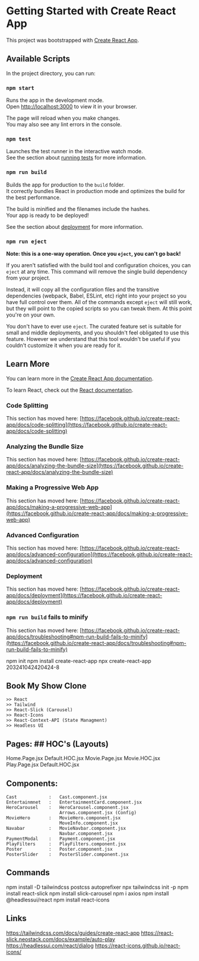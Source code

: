 # Getting Started with Create React App

This project was bootstrapped with [Create React App](https://github.com/facebook/create-react-app).

## Available Scripts

In the project directory, you can run:

### `npm start`

Runs the app in the development mode.\
Open [http://localhost:3000](http://localhost:3000) to view it in your browser.

The page will reload when you make changes.\
You may also see any lint errors in the console.

### `npm test`

Launches the test runner in the interactive watch mode.\
See the section about [running tests](https://facebook.github.io/create-react-app/docs/running-tests) for more information.

### `npm run build`

Builds the app for production to the `build` folder.\
It correctly bundles React in production mode and optimizes the build for the best performance.

The build is minified and the filenames include the hashes.\
Your app is ready to be deployed!

See the section about [deployment](https://facebook.github.io/create-react-app/docs/deployment) for more information.

### `npm run eject`

**Note: this is a one-way operation. Once you `eject`, you can't go back!**

If you aren't satisfied with the build tool and configuration choices, you can `eject` at any time. This command will remove the single build dependency from your project.

Instead, it will copy all the configuration files and the transitive dependencies (webpack, Babel, ESLint, etc) right into your project so you have full control over them. All of the commands except `eject` will still work, but they will point to the copied scripts so you can tweak them. At this point you're on your own.

You don't have to ever use `eject`. The curated feature set is suitable for small and middle deployments, and you shouldn't feel obligated to use this feature. However we understand that this tool wouldn't be useful if you couldn't customize it when you are ready for it.

## Learn More

You can learn more in the [Create React App documentation](https://facebook.github.io/create-react-app/docs/getting-started).

To learn React, check out the [React documentation](https://reactjs.org/).

### Code Splitting

This section has moved here: [https://facebook.github.io/create-react-app/docs/code-splitting](https://facebook.github.io/create-react-app/docs/code-splitting)

### Analyzing the Bundle Size

This section has moved here: [https://facebook.github.io/create-react-app/docs/analyzing-the-bundle-size](https://facebook.github.io/create-react-app/docs/analyzing-the-bundle-size)

### Making a Progressive Web App

This section has moved here: [https://facebook.github.io/create-react-app/docs/making-a-progressive-web-app](https://facebook.github.io/create-react-app/docs/making-a-progressive-web-app)

### Advanced Configuration

This section has moved here: [https://facebook.github.io/create-react-app/docs/advanced-configuration](https://facebook.github.io/create-react-app/docs/advanced-configuration)

### Deployment

This section has moved here: [https://facebook.github.io/create-react-app/docs/deployment](https://facebook.github.io/create-react-app/docs/deployment)

### `npm run build` fails to minify

This section has moved here: [https://facebook.github.io/create-react-app/docs/troubleshooting#npm-run-build-fails-to-minify](https://facebook.github.io/create-react-app/docs/troubleshooting#npm-run-build-fails-to-minify)

npm init
npm install create-react-app
npx create-react-app 203241042420424-8

## Book My Show Clone

    >> React
    >> Tailwind
    >> React-Slick (Carousel)
    >> React-Icons
    >> React-Context-API (State Managment)
    >> Headless UI

## Pages: ## HOC's (Layouts)

Home.Page.jsx Default.HOC.jsx
Movie.Page.jsx Movie.HOC.jsx
Play.Page.jsx Default.HOC.jsx

## Components:

    Cast            :   Cast.component.jsx
    Entertainmnet   :   EntertainmentCard.component.jsx
    HeroCarousel    :   HeroCarousel.component.jsx
                        Arrows.component.jsx (Config)
    MovieHero       :   MovieHero.component.jsx
                        MoveInfo.component.jsx
    Navabar         :   MovieNavbar.component.jsx
                        Navbar.component.jsx
    PaymentModal    :   Payment.component.jsx
    PlayFilters     :   PlayFilters.component.jsx
    Poster          :   Poster.component.jsx
    PosterSlider    :   PosterSlider.component.jsx

## Commands

npm install -D tailwindcss postcss autoprefixer
npx tailwindcss init -p
npm install react-slick
npm install slick-carousel
npm i axios
npm install @headlessui/react
npm install react-icons

## Links

https://tailwindcss.com/docs/guides/create-react-app
https://react-slick.neostack.com/docs/example/auto-play
https://headlessui.com/react/dialog
https://react-icons.github.io/react-icons/
